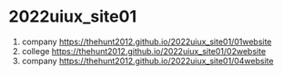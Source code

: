 # 2022uiux_site01
1. company https://thehunt2012.github.io/2022uiux_site01/01website
2. college https://thehunt2012.github.io/2022uiux_site01/02website
3. company https://thehunt2012.github.io/2022uiux_site01/04website